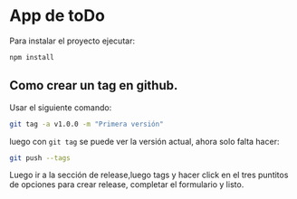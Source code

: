 # App de toDo
Para instalar el proyecto ejecutar:
```javascript
npm install
```

## Como crear un tag en github.
Usar el siguiente comando:
```bash
git tag -a v1.0.0 -m "Primera versión"
```
luego con `git tag` se puede ver la versión actual, ahora solo falta hacer:
```bash
git push --tags
```
Luego ir a la sección de release,luego tags y hacer click en el tres puntitos de opciones para crear release, completar el formulario y listo.